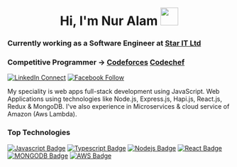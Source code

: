 <h1 align="Center">  Hi, I'm Nur Alam  <img src="https://media.giphy.com/media/WUlplcMpOCEmTGBtBW/giphy.gif" width="40px"> </h1>
 
### Currently working as a Software Engineer at [Star IT Ltd](https://staritltd.com/)
### Competitive Programmer -> [Codeforces](https://codeforces.com/profile/nuralamcse024)  [Codechef](https://www.codechef.com/users/nur_raat) 
 
[![LinkedIn Connect](https://img.shields.io/badge/LinkedIn-0077B5?style=for-the-badge&logo=linkedin&logoColor=white)](https://www.linkedin.com/in/nuralam024) 
[![Facebook Follow](https://img.shields.io/badge/Facebook-1877F2?style=for-the-badge&logo=facebook&logoColor=white)](https://www.facebook.com/Nuralamcse)
 
My speciality is web apps full-stack development using JavaScript. Web Applications using technologies like Node.js, Express.js, Hapi.js, React.js, Redux & MongoDB. 
I've also experience in Microservices & cloud service of Amazon (Aws Lambda).


### Top Technologies

[![Javascript Badge](https://img.shields.io/badge/-Javascript-F0DB4F?style=for-the-badge&labelColor=black&logo=javascript&logoColor=F0DB4F)](#) [![Typescript Badge](https://img.shields.io/badge/-Typescript-007acc?style=for-the-badge&labelColor=black&logo=typescript&logoColor=007acc)](#) [![Nodejs Badge](https://img.shields.io/badge/-Nodejs-3C873A?style=for-the-badge&labelColor=black&logo=node.js&logoColor=3C873A)](#) [![React Badge](https://img.shields.io/badge/-React-61DBFB?style=for-the-badge&labelColor=black&logo=react&logoColor=61DBFB)](#) [![MONGODB Badge](https://img.shields.io/badge/MongoDB-4EA94B?style=for-the-badge&logo=mongodb&logoColor=white)](#) [![AWS Badge](https://img.shields.io/badge/Amazon_AWS-232F3E?style=for-the-badge&logo=amazon-aws&logoColor=white)](#)
